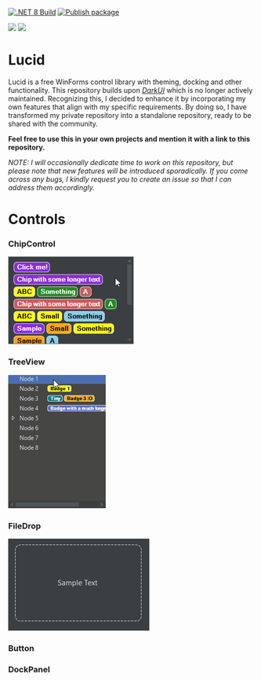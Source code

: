 [![.NET 8 Build](https://github.com/Lokyyn/Lucid/actions/workflows/dotnet_8_build.yml/badge.svg)](https://github.com/Lokyyn/Lucid/actions/workflows/dotnet_8_build.yml)
[![Publish package](https://github.com/xmln17/Lucid/actions/workflows/publish.yml/badge.svg?event=release)](https://github.com/xmln17/Lucid/actions/workflows/publish.yml)

[![](https://img.shields.io/nuget/dt/lucidui?color=004880&label=Downloads&logo=NuGet)](https://www.nuget.org/packages/LucidUI/)
[![](https://img.shields.io/nuget/v/lucidui?color=004880&label=Current%20Version&logo=NuGet)](https://www.nuget.org/packages/LucidUI/)

# Lucid
Lucid is a free WinForms control library with theming, docking and other functionality. This repository builds upon *[DarkUI](https://github.com/RobinPerris/DarkUI)* which is no longer actively maintained. Recognizing this, I decided to enhance it by incorporating my own features that align with my specific requirements. By doing so, I have transformed my private repository into a standalone repository, ready to be shared with the community.

**Feel free to use this in your own projects and mention it with a link to this repository.**

*NOTE: I will occasionally dedicate time to work on this repository, but please note that new features will be introduced sporadically. If you come across any bugs, I kindly request you to create an issue so that I can address them accordingly.*

# Controls

### ChipControl

![ChipControl](sample/resources/ChipControl.gif)


### TreeView

![TreeView](sample/resources/TreeView.gif)


### FileDrop

![FileDrop](sample/resources/FileDrop.gif)

### Button

### DockPanel
